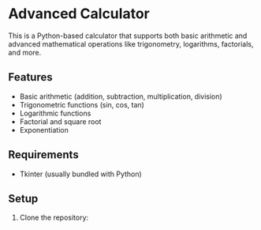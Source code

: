 # Advanced Calculator

This is a Python-based calculator that supports both basic arithmetic and advanced mathematical operations like trigonometry, logarithms, factorials, and more.

## Features
- Basic arithmetic (addition, subtraction, multiplication, division)
- Trigonometric functions (sin, cos, tan)
- Logarithmic functions
- Factorial and square root
- Exponentiation

## Requirements
- Tkinter (usually bundled with Python)

## Setup
1. Clone the repository:
